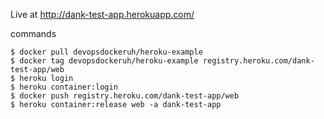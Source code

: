 Live at
http://dank-test-app.herokuapp.com/

commands
```
$ docker pull devopsdockeruh/heroku-example
$ docker tag devopsdockeruh/heroku-example registry.heroku.com/dank-test-app/web
$ heroku login
$ heroku container:login
$ docker push registry.heroku.com/dank-test-app/web
$ heroku container:release web -a dank-test-app
```
